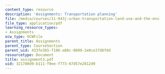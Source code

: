 ```yaml
---
content_type: resource
description: 'Assignments: Transportation planning'
file: /media/courses/11-943j-urban-transportation-land-use-and-the-environment-spring-2002/321780d9b111f0eef77367d57e2812d9_assignment3.pdf
file_type: application/pdf
learning_resource_types:
- Assignments
ocw_type: OCWFile
parent_title: Assignments
parent_type: CourseSection
parent_uid: 433fe3b5-f106-a88c-0899-2e0ce37d6fdd
resourcetype: Document
title: assignment3.pdf
uid: 321780d9-b111-f0ee-f773-67d57e2812d9
---
```

